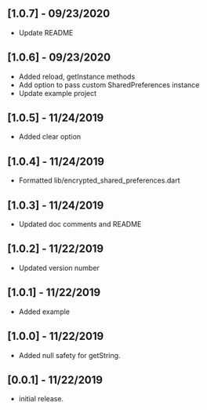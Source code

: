 ## [1.0.7] - 09/23/2020
* Update README

## [1.0.6] - 09/23/2020
* Added reload, getInstance methods
* Add option to pass custom SharedPreferences instance
* Update example project

## [1.0.5] - 11/24/2019
* Added clear option

## [1.0.4] - 11/24/2019
* Formatted lib/encrypted_shared_preferences.dart

## [1.0.3] - 11/24/2019
* Updated doc comments and README

## [1.0.2] - 11/22/2019
* Updated version number

## [1.0.1] - 11/22/2019
* Added example

## [1.0.0] - 11/22/2019
* Added null safety for getString.

## [0.0.1] - 11/22/2019
* initial release.
